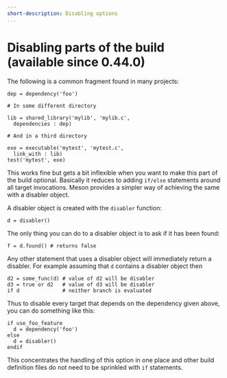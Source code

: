 ```yaml
---
short-description: Disabling options
...
```


# Disabling parts of the build (available since 0.44.0)

The following is a common fragment found in many projects:

```meson
dep = dependency('foo')

# In some different directory

lib = shared_library('mylib', 'mylib.c',
  dependencies : dep)

# And ín a third directory

exe = executable('mytest', 'mytest.c',
  link_with : lib)
test('mytest', exe)
```

This works fine but gets a bit inflexible when you want to make this
part of the build optional. Basically it reduces to adding `if/else`
statements around all target invocations. Meson provides a simpler way
of achieving the same with a disabler object.

A disabler object is created with the `disabler` function:

```meson
d = disabler()
```

The only thing you can do to a disabler object is to ask if it has
been found:

```meson
f = d.found() # returns false
```

Any other statement that uses a disabler object will immediately
return a disabler. For example assuming that `d` contains a disabler
object then

```meson
d2 = some_func(d) # value of d2 will be disabler
d3 = true or d2   # value of d3 will be disabler
if d              # neither branch is evaluated
```

Thus to disable every target that depends on the dependency given
above, you can do something like this:

```meson
if use_foo_feature
  d = dependency('foo')
else
  d = disabler()
endif
```

This concentrates the handling of this option in one place and other
build definition files do not need to be sprinkled with `if`
statements.